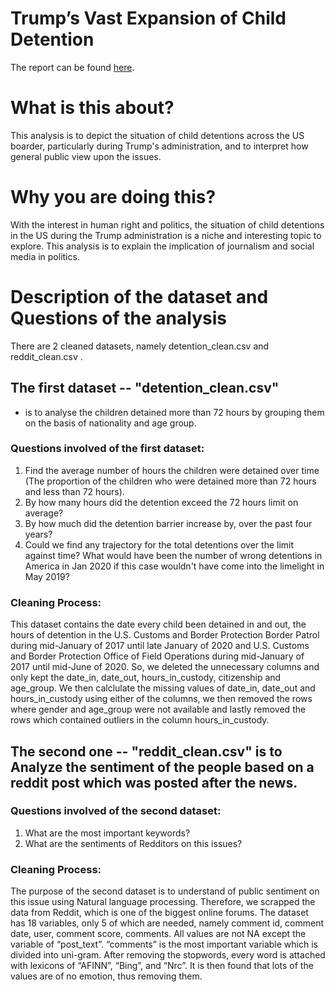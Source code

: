# Trump’s Vast Expansion of Child Detention
The report can be found [here](https://www.jason-siu.com/child_detention_trump/report.html).
# What is this about?
This analysis is to depict the situation of child detentions across the US boarder, particularly during Trump's administration, and to interpret how general public view upon the issues.

# Why you are doing this?
With the interest in human right and politics, the situation of child detentions in the US during the Trump administration is a niche and interesting topic to explore. This analysis is to explain the implication of journalism and social media in politics.

# Description of the dataset and Questions of the analysis
There are 2 cleaned datasets, namely detention_clean.csv and reddit_clean.csv . 

## The first dataset -- "detention_clean.csv" 
  - is to analyse the children detained more than 72 hours by grouping them on the basis of nationality and age group.  

### Questions involved of the first dataset:
1. Find the average number of hours the children were detained over time (The proportion of the children who were detained more than 72 hours and less than 72 hours). 
2. By how many hours did the detention exceed the 72 hours limit on average? 
3. By how much did the detention barrier increase by, over the past four years? 
4. Could we find any trajectory for the total detentions over the limit against time? What 
    would have been the number of wrong detentions in America in Jan 2020 if this case 
    wouldn't have come into the limelight in May 2019?  
    
### Cleaning Process: 
This dataset contains the date every child been detained in and out, the hours of detention in the  U.S. Customs and Border Protection Border Patrol during mid-January of 2017 until late January of  2020 and U.S. Customs and Border Protection Office of Field Operations during mid-January of 2017  until mid-June of 2020. So, we deleted the unnecessary columns and only kept the date_in,  date_out, hours_in_custody, citizenship and age_group. We then calclulate the missing values of  date_in, date_out and hours_in_custody using either of the columns, we then removed the rows  where gender and age_group were not available and lastly removed the rows which contained  outliers in the column hours_in_custody. 


 

## The second one -- "reddit_clean.csv" is to Analyze the sentiment of the people based on a reddit post which was posted after the news.
 
### Questions involved of the second dataset: 
1. What are the most important keywords? 
2. What are the sentiments of Redditors on this issues?

### Cleaning Process: 
The purpose of the second dataset is to understand of public sentiment on this issue using Natural  language processing. Therefore, we scrapped the data from Reddit, which is one of the biggest  online forums. The dataset has 18 variables, only 5 of which are needed, namely comment id,  comment date, user, comment score, comments. All values are not NA except the variable of  “post_text”. “comments” is the most important variable which is divided into uni-gram. After  removing the stopwords, every word is attached with lexicons of “AFINN”, “Bing”, and “Nrc”. It is  then found that lots of the values are of no emotion, thus removing them. 
